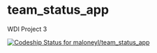 team_status_app
===============

WDI Project 3

[ ![Codeship Status for maloneyl/team_status_app](https://www.codeship.io/projects/72014430-49f0-0131-b9b1-2ee885ae4da0/status?branch=master)](https://www.codeship.io/projects/11106)
